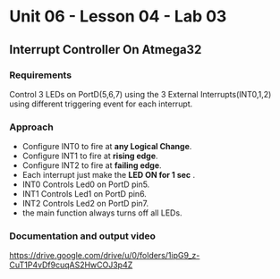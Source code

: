 # Unit 06 - Lesson 04 - Lab 03  
## **Interrupt Controller On Atmega32**  

### **Requirements**  
Control 3 LEDs on PortD(5,6,7) using the 3 External Interrupts(INT0,1,2) using different triggering event for each interrupt.

### **Approach**  
- Configure INT0 to fire at **any Logical Change**.
- Configure INT1 to fire at **rising edge**.
- Configure INT2 to fire at **failing edge**.
- Each interrupt just make the **LED ON for 1 sec** .
- INT0 Controls Led0 on PortD pin5.
- INT1 Controls Led1 on PortD pin6.
- INT2 Controls Led2 on PortD pin7.
- the main function always turns off all LEDs.

### **Documentation and output video**  
https://drive.google.com/drive/u/0/folders/1ipG9_z-CuT1P4vDf9cuqAS2HwCOJ3p4Z
